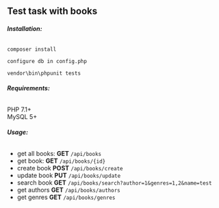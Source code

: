 
## Test task with books

###### **Installation:**

`composer install`

`configure db in config.php`

`vendor\bin\phpunit tests`

###### **Requirements:**

PHP 7.1+<br>
MySQL 5+<br>

###### **Usage:**

- get all books: **GET**   `/api/books`
- get book:      **GET**   `/api/books/{id}`      
- create book    **POST**  `/api/books/create`    
- update book    **PUT**   `/api/books/update`    
- search book    **GET**   `/api/books/search?author=1&genres=1,2&name=test`
- get authors    **GET**   `/api/books/authors`
- get genres     **GET**   `/api/books/genres`